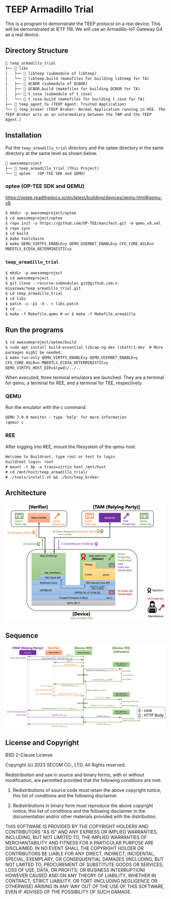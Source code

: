 # TEEP Armadillo Trial

This is a program to demonstrate the TEEP protocol on a real device.
This will be demonstrated at IETF 116.
We will use an Armadillo-IoT Gateway G4 as a real device.

## Directory Structure

````
📁 teep_armadillo_trial
├── 📁 libs
│   ├── 📁 libteep (submodule of libteep)
│   └── 📁 libteep.build (makefiles for building libteep for TA)
│   ├── 📁 QCBOR (submodule of QCBOR)
│   ├── 📁 QCBOR.build (makefiles for building QCBOR for TA)
│   ├── 📁 t_cose (submodule of t_cose)
│   └── 📁 t_cose.build (makefiles for building t_cose for TA)
├── 📁 teep_agent_ta (TEEP Agent: Trusted Application)
└── 📁 teep_broker (TEEP Broker: Normal Application running in REE. The TEEP Broker acts as an intermediary between the TAM and the TEEP Agent.)
````

## Installation

Put the `teep_armadillo_trial` directory and the optee directory in the same directory at the same level as shown below.

````
📁 awesomeproject
├── 📁 teep_armadillo_trial (This Project)
└── 📁 optee   (OP-TEE SDK and QEMU)
````

### optee (OP-TEE SDK and QEMU)

https://optee.readthedocs.io/en/latest/building/devices/qemu.html#qemu-v8

````
$ mkdir -p awesomeproject/optee
$ cd awesomeproject/optee
$ repo init -u https://github.com/OP-TEE/manifest.git -m qemu_v8.xml
$ repo sync
$ cd build
$ make toolchains
$ make QEMU_VIRTFS_ENABLE=y QEMU_USERNET_ENABLE=y CFG_CORE_ASLR=n MBEDTLS_ECDSA_DETERMINISTIC=y
````

### `teep_armadillo_trial`

````
$ mkdir -p awesomeproject
$ cd awesomeproject
$ git clone --recurse-submodules git@github.com:s-miyazawa/teep_armadillo_trial.git
$ cd teep_armadillo_trial
$ cd libs
$ patch -u -p1 -d . < libs.patch
$ cd ..
$ make -f Makefile.qemu # or $ make -f Makefile.armadillo
````

## Run the programs

````
$ cd awesomeproject/optee/build
$ sudo apt install build-essential libcap-ng-dev libattr1-dev  # More packages might be needed.
$ make run-only QEMU_VIRTFS_ENABLE=y QEMU_USERNET_ENABLE=y CFG_CORE_ASLR=n MBEDTLS_ECDSA_DETERMINISTIC=y QEMU_VIRTFS_HOST_DIR=$(pwd)/../..
````

When executed, three terminal emulators are launched.
They are a terminal for qemu, a terminal for REE, and a terminal for TEE, respectively.

### QEMU

Run the emulator with the c command.

````
QEMU 7.0.0 monitor - type 'help' for more information
(qemu) c
````

### REE

After logging into REE, mount the filesystem of the qemu host.

````
Welcome to Buildroot, type root or test to login
buildroot login: root
# mount -t 9p -o trans=virtio host /mnt/host
# cd /mnt/host/teep_armadillo_trial/
# ./tools/install.sh && ./bin/teep_broker
````

## Architecture

![Architecture](./docs/architecture.png)

## Sequence

![Sequence](./docs/sequence.png)

## License and Copyright

BSD 2-Clause License

Copyright (c) 2023 SECOM CO., LTD. All Rights reserved.

Redistribution and use in source and binary forms, with or without
modification, are permitted provided that the following conditions are met:

1. Redistributions of source code must retain the above copyright notice, this
   list of conditions and the following disclaimer.

2. Redistributions in binary form must reproduce the above copyright notice,
   this list of conditions and the following disclaimer in the documentation
   and/or other materials provided with the distribution.

THIS SOFTWARE IS PROVIDED BY THE COPYRIGHT HOLDERS AND CONTRIBUTORS "AS IS"
AND ANY EXPRESS OR IMPLIED WARRANTIES, INCLUDING, BUT NOT LIMITED TO, THE
IMPLIED WARRANTIES OF MERCHANTABILITY AND FITNESS FOR A PARTICULAR PURPOSE ARE
DISCLAIMED. IN NO EVENT SHALL THE COPYRIGHT HOLDER OR CONTRIBUTORS BE LIABLE
FOR ANY DIRECT, INDIRECT, INCIDENTAL, SPECIAL, EXEMPLARY, OR CONSEQUENTIAL
DAMAGES (INCLUDING, BUT NOT LIMITED TO, PROCUREMENT OF SUBSTITUTE GOODS OR
SERVICES; LOSS OF USE, DATA, OR PROFITS; OR BUSINESS INTERRUPTION) HOWEVER
CAUSED AND ON ANY THEORY OF LIABILITY, WHETHER IN CONTRACT, STRICT LIABILITY,
OR TORT (INCLUDING NEGLIGENCE OR OTHERWISE) ARISING IN ANY WAY OUT OF THE USE
OF THIS SOFTWARE, EVEN IF ADVISED OF THE POSSIBILITY OF SUCH DAMAGE.
